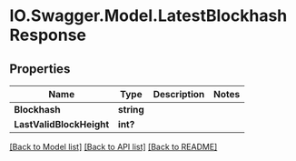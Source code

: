 # IO.Swagger.Model.LatestBlockhashResponse
## Properties

Name | Type | Description | Notes
------------ | ------------- | ------------- | -------------
**Blockhash** | **string** |  | 
**LastValidBlockHeight** | **int?** |  | 

[[Back to Model list]](../README.md#documentation-for-models) [[Back to API list]](../README.md#documentation-for-api-endpoints) [[Back to README]](../README.md)

